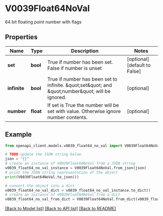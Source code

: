 # V0039Float64NoVal

64 bit floating point number with flags

## Properties

Name | Type | Description | Notes
------------ | ------------- | ------------- | -------------
**set** | **bool** | True if number has been set. False if number is unset | [optional] [default to False]
**infinite** | **bool** | True if number has been set to infinite. \&quot;set\&quot; and \&quot;number\&quot; will be ignored. | [optional] 
**number** | **float** | If set is True the number will be set with value. Otherwise ignore number contents. | [optional] 

## Example

```python
from openapi_client.models.v0039_float64_no_val import V0039Float64NoVal

# TODO update the JSON string below
json = "{}"
# create an instance of V0039Float64NoVal from a JSON string
v0039_float64_no_val_instance = V0039Float64NoVal.from_json(json)
# print the JSON string representation of the object
print(V0039Float64NoVal.to_json())

# convert the object into a dict
v0039_float64_no_val_dict = v0039_float64_no_val_instance.to_dict()
# create an instance of V0039Float64NoVal from a dict
v0039_float64_no_val_from_dict = V0039Float64NoVal.from_dict(v0039_float64_no_val_dict)
```
[[Back to Model list]](../README.md#documentation-for-models) [[Back to API list]](../README.md#documentation-for-api-endpoints) [[Back to README]](../README.md)


